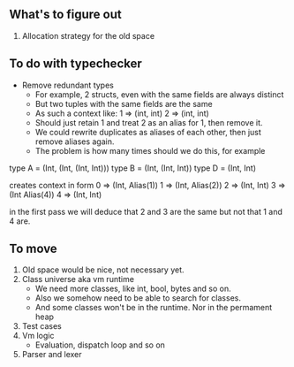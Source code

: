 ## What's to figure out
1. Allocation strategy for the old space

## To do with typechecker
- Remove redundant types
    - For example, 2 structs, even with the same fields are always distinct
    - But two tuples with the same fields are the same
    - As such a context like:
        1 => (int, int)
        2 => (int, int)
    - Should just retain 1 and treat 2 as an alias for 1, then remove it.
    - We could rewrite duplicates as aliases of each other, then just remove aliases again.
    - The problem is how many times should we do this, for example

type A = (Int, (Int, (Int, Int)))
type B = (Int, (Int, Int))
type D = (Int, Int)

creates context in form
0 => (Int, Alias(1))
1 => (Int, Alias(2))
2 => (Int, Int)
3 => (Int Alias(4))
4 => (Int, Int)

in the first pass we will deduce that 2 and 3 are the same
but not that 1 and 4 are.

## To move
1. Old space would be nice, not necessary yet.
2. Class universe aka vm runtime 
    - We need more classes, like int, bool, bytes and so on.
    - Also we somehow need to be able to search for classes.
    - And some classes won't be in the runtime. Nor in the permament heap
3. Test cases
4. Vm logic
    - Evaluation, dispatch loop and so on
5. Parser and lexer